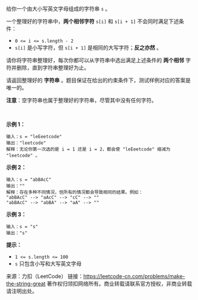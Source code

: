 给你一个由大小写英文字母组成的字符串 ```s``` 。

一个整理好的字符串中，**两个相邻字符** ```s[i]``` 和 ```s[i + 1]``` 不会同时满足下述条件：

* ```0 <= i <= s.length - 2```
* ```s[i]``` 是小写字符，但 ```s[i + 1]``` 是相同的大写字符；**反之亦然** 。

请你将字符串整理好，每次你都可以从字符串中选出满足上述条件的 **两个相邻** 字符并删除，直到字符串整理好为止。

请返回整理好的 **字符串** 。题目保证在给出的约束条件下，测试样例对应的答案是唯一的。

**注意**：空字符串也属于整理好的字符串，尽管其中没有任何字符。

 

**示例 1：**
```
输入：s = "leEeetcode"
输出："leetcode"
解释：无论你第一次选的是 i = 1 还是 i = 2，都会使 "leEeetcode" 缩减为 "leetcode" 。
```
**示例 2：**
```
输入：s = "abBAcC"
输出：""
解释：存在多种不同情况，但所有的情况都会导致相同的结果。例如：
"abBAcC" --> "aAcC" --> "cC" --> ""
"abBAcC" --> "abBA" --> "aA" --> ""
```
**示例 3：**
```
输入：s = "s"
输出："s"
```

**提示：**

* ```1 <= s.length <= 100```
* ```s``` 只包含小写和大写英文字母

来源：力扣（LeetCode）
链接：https://leetcode-cn.com/problems/make-the-string-great
著作权归领扣网络所有。商业转载请联系官方授权，非商业转载请注明出处。
